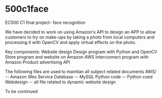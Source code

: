 # 500c1face
EC500 C1 final project- face recognition

We have decided to work on using Amazon's API to design an APP to allow customers to try on make-ups by taking a photo from local computers and processing it with OpenCV and apply virtual effects on the photo.

Key components:
Website design
Design program with Python and OpenCV
Store program and website on Amazon AWS
Interconnect program with Amazon Product advertising API

The following files are used to maintian all subject related documents
AWS/ -- Amazon Wes Service
Datebase -- MySQL
Python code -- Python coed
Webdesign -- all file related to dynamic website design

To be continued
